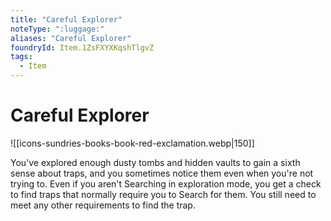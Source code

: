 ```yaml
---
title: "Careful Explorer"
noteType: ":luggage:"
aliases: "Careful Explorer"
foundryId: Item.1ZsFXYXKqshTlgvZ
tags:
  - Item
---
```


# Careful Explorer
![[icons-sundries-books-book-red-exclamation.webp|150]]

You've explored enough dusty tombs and hidden vaults to gain a sixth sense about traps, and you sometimes notice them even when you're not trying to. Even if you aren't Searching in exploration mode, you get a check to find traps that normally require you to Search for them. You still need to meet any other requirements to find the trap.
